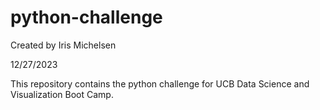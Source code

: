 # python-challenge
Created by Iris Michelsen

12/27/2023

This repository contains the python challenge for UCB Data Science and Visualization Boot Camp.
